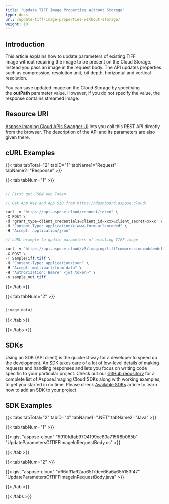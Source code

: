 ```yaml
---
title: "Update TIFF Image Properties Without Storage"
type: docs
url: /update-tiff-image-properties-without-storage/
weight: 10
---
```


## **Introduction**
This article explains how to update parameters of existing TIFF image without requiring the image to be present on the Cloud Storage. Instead you pass an image in the request body. The API updates properties such as compression, resolution unit, bit depth, horizontal and vertical resolution.

You can save updated image on the Cloud Storage by specifying the **outPath** parameter value. However, if you do not specify the value, the response contains streamed image.
## **Resource URI**
[Aspose.Imaging Cloud APIs Swagger UI](https://apireference.aspose.cloud/imaging/#/Tiff/CreateModifiedTiff) lets you call this REST API directly from the browser. The description of the API and its parameters are also given there.
## **cURL Examples**
{{< tabs tabTotal="2" tabID="1" tabName1="Request" tabName2="Response" >}}

{{< tab tabNum="1" >}}

```java

// First get JSON Web Token

// Get App Key and App SID from https://dashboard.aspose.cloud/

curl -v "https://api.aspose.cloud/connect/token" \
-X POST \
-d 'grant_type=client_credentials&client_id=xxxx&client_secret=xxxx' \
-H "Content-Type: application/x-www-form-urlencoded" \
-H "Accept: application/json"

// cURL example to update parameters of existing TIFF image

curl -v "https://api.aspose.cloud/v3/imaging/tiff?compression=adobedeflate&resolutionUnit=inch&bitDepth=1&horizontalResolution=150&verticalResolution=150" \
-X POST \
-T SampleTiff.tiff \
-H "Content-Type: application/json" \
-H "Accept: multipart/form-data" \
-H "Authorization: Bearer <jwt token>" \
-o sample_out.tiff

```

{{< /tab >}}

{{< tab tabNum="2" >}}

```java

{image-data}

```

{{< /tab >}}

{{< /tabs >}}
## **SDKs**
Using an SDK (API client) is the quickest way for a developer to speed up the development. An SDK takes care of a lot of low-level details of making requests and handling responses and lets you focus on writing code specific to your particular project. Check out our [GitHub repository](https://github.com/aspose-imaging-cloud) for a complete list of Aspose.Imaging Cloud SDKs along with working examples, to get you started in no time. Please check [Available SDKs](/imaging/available-sdks/) article to learn how to add an SDK to your project.
## **SDK Examples**
{{< tabs tabTotal="2" tabID="4" tabName1=".NET" tabName2="Java" >}}

{{< tab tabNum="1" >}}

{{< gist "aspose-cloud" "5910fdfab9704199ec83a715ff8b065b" "UpdateParametersOfTIFFImageInRequestBody.cs" >}}

{{< /tab >}}

{{< tab tabNum="2" >}}

{{< gist "aspose-cloud" "d66d31a62aa65f7dee66a6a655153f47" "UpdateParametersOfTIFFImageInRequestBody.java" >}}

{{< /tab >}}

{{< /tabs >}}
